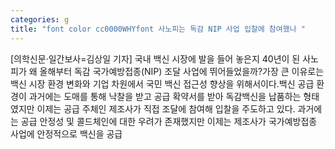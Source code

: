 ```yaml
---
categories: g
title: "font color cc0000WHYfont 사노피는 독감 NIP 사업 입찰에 참여했나 "
---
```

[의학신문·일간보사=김상일 기자] 국내 백신 시장에 발을 들어 놓은지 40년이 된 사노피가 왜 올해부터 독감 국가예방접종(NIP) 조달 사업에 뛰어들었을까?가장 큰 이유로는 백신 시장 환경 변화와 기업 차원에서 국민 백신 접근성 향상을 위해서이다.백신 공급 환경이 과거에는 도매를 통해 낙찰을 받고 공급 확약서를 받아 독감백신을 납품하는 형태였지만 이제는 공급 주체인 제조사가 직접 조달에 참여해 입찰을 주도하고 있다. 과거에는 공급 안정성 및 콜드체인에 대한 우려가 존재했지만 이제는 제조사가 국가예방접종 사업에 안정적으로 백신을 공급
